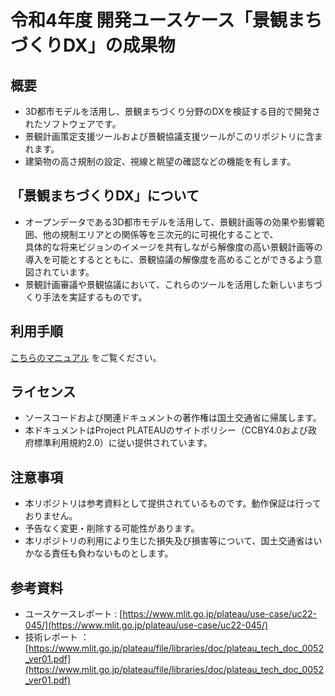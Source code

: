 # 令和4年度 開発ユースケース「景観まちづくりDX」の成果物

## 概要
- 3D都市モデルを活用し、景観まちづくり分野のDXを検証する目的で開発されたソフトウェアです。
- 景観計画策定支援ツールおよび景観協議支援ツールがこのリポジトリに含まれます。
- 建築物の高さ規制の設定、視線と眺望の確認などの機能を有します。

## 「景観まちづくりDX」について
- オープンデータである3D都市モデルを活用して、景観計画等の効果や影響範囲、他の規制エリアとの関係等を三次元的に可視化することで、  
  具体的な将来ビジョンのイメージを共有しながら解像度の高い景観計画等の導入を可能とするとともに、景観協議の解像度を高めることができるよう意図されています。
- 景観計画審議や景観協議において、これらのツールを活用した新しいまちづくり手法を実証するものです。


## 利用手順

[こちらのマニュアル](https://synesthesias.github.io/PLATEAU-UC22-045-landscape-design-tool) をご覧ください。

## ライセンス

- ソースコードおよび関連ドキュメントの著作権は国土交通省に帰属します。
- 本ドキュメントはProject PLATEAUのサイトポリシー（CCBY4.0および政府標準利用規約2.0）に従い提供されています。

## 注意事項

- 本リポジトリは参考資料として提供されているものです。動作保証は行っておりません。
- 予告なく変更・削除する可能性があります。
- 本リポジトリの利用により生じた損失及び損害等について、国土交通省はいかなる責任も負わないものとします。

## 参考資料

- ユースケースレポート : [https://www.mlit.go.jp/plateau/use-case/uc22-045/](https://www.mlit.go.jp/plateau/use-case/uc22-045/)
- 技術レポート ： [https://www.mlit.go.jp/plateau/file/libraries/doc/plateau_tech_doc_0052_ver01.pdf](https://www.mlit.go.jp/plateau/file/libraries/doc/plateau_tech_doc_0052_ver01.pdf)
